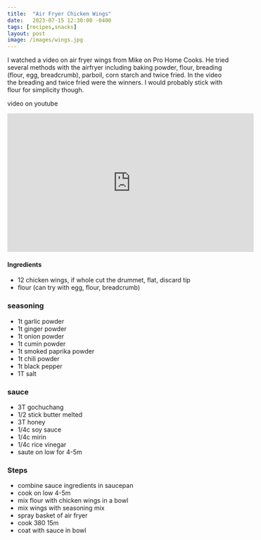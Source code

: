 ```yaml
---
title:  "Air Fryer Chicken Wings"
date:   2023-07-15 12:30:00 -0400
tags: [recipes,snacks]
layout: post
image: /images/wings.jpg
---
```


I watched a video on air fryer wings from Mike on Pro Home Cooks. He tried several methods with the airfryer including baking powder, flour, breading (flour, egg, breadcrumb), parboil, corn starch and twice fried.  In the video the breading and twice
fried were the winners.  I would probably stick with flour for simplicity though.

video on youtube
<iframe width="560" height="315" src="https://www.youtube.com/embed/qKzF0V3ErXA" title="YouTube video player" frameborder="0" allow="accelerometer; autoplay; clipboard-write; encrypted-media; gyroscope; picture-in-picture; web-share" allowfullscreen></iframe>

#### Ingredients
- 12 chicken wings, if whole cut the drummet, flat, discard tip
- flour (can try with egg, flour, breadcrumb)

### seasoning
- 1t garlic powder
- 1t ginger powder
- 1t onion powder
- 1t cumin powder
- 1t smoked paprika powder
- 1t chili powder
- 1t black pepper
- 1T salt

### sauce
- 3T gochuchang
- 1/2 stick butter melted
- 3T honey
- 1/4c soy sauce
- 1/4c mirin
- 1/4c rice vinegar
- saute on low for 4-5m

### Steps
- combine sauce ingredients in saucepan
- cook on low 4-5m
- mix flour with chicken wings in a bowl
- mix wings with seasoning mix
- spray basket of air fryer
- cook 380 15m
- coat with sauce in bowl
